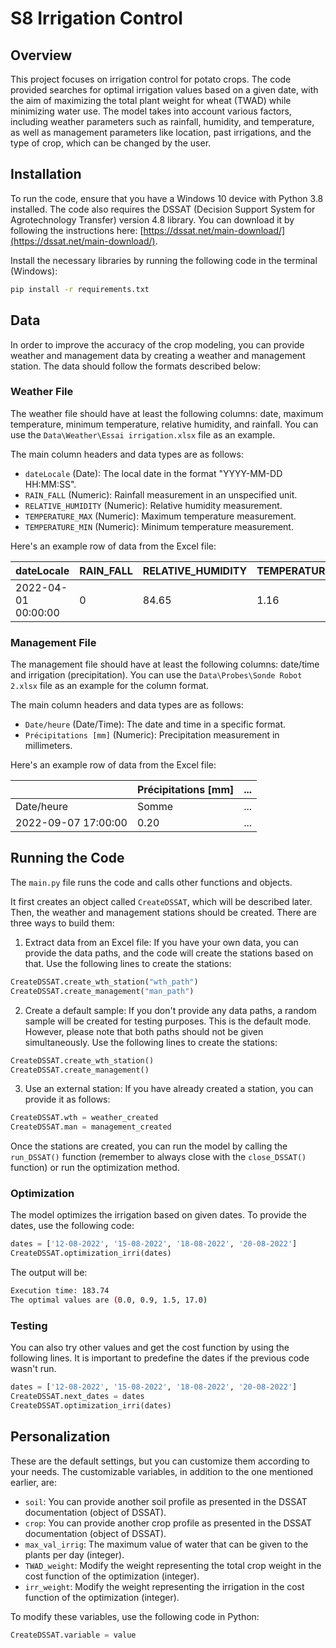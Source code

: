 # S8 Irrigation Control

## Overview

This project focuses on irrigation control for potato crops. The code provided searches for optimal irrigation values based on a given date, with the aim of maximizing the total plant weight for wheat (TWAD) while minimizing water use. The model takes into account various factors, including weather parameters such as rainfall, humidity, and temperature, as well as management parameters like location, past irrigations, and the type of crop, which can be changed by the user.

## Installation

To run the code, ensure that you have a Windows 10 device with Python 3.8 installed. The code also requires the DSSAT (Decision Support System for Agrotechnology Transfer) version 4.8 library. You can download it by following the instructions here: [https://dssat.net/main-download/](https://dssat.net/main-download/).

Install the necessary libraries by running the following code in the terminal (Windows):

```bash
pip install -r requirements.txt
```

## Data

In order to improve the accuracy of the crop modeling, you can provide weather and management data by creating a weather and management station. The data should follow the formats described below:

### Weather File

The weather file should have at least the following columns: date, maximum temperature, minimum temperature, relative humidity, and rainfall. You can use the `Data\Weather\Essai irrigation.xlsx` file as an example.

The main column headers and data types are as follows:
- `dateLocale` (Date): The local date in the format "YYYY-MM-DD HH:MM:SS".
- `RAIN_FALL` (Numeric): Rainfall measurement in an unspecified unit.
- `RELATIVE_HUMIDITY` (Numeric): Relative humidity measurement.
- `TEMPERATURE_MAX` (Numeric): Maximum temperature measurement.
- `TEMPERATURE_MIN` (Numeric): Minimum temperature measurement.

Here's an example row of data from the Excel file:

| dateLocale          | RAIN_FALL | RELATIVE_HUMIDITY | TEMPERATURE | TEMPERATURE_MAX | TEMPERATURE_MIN | ... |
|---------------------|-----------|------------------|-------------|-----------------|-----------------|-----|
| 2022-04-01 00:00:00 | 0         | 84.65            | 1.16        | 1.88            | 1.16            | ... |

### Management File

The management file should have at least the following columns: date/time and irrigation (precipitation). You can use the `Data\Probes\Sonde Robot 2.xlsx` file as an example for the column format.

The main column headers and data types are as follows:
- `Date/heure` (Date/Time): The date and time in a specific format.
- `Précipitations [mm]` (Numeric): Precipitation measurement in millimeters.

Here's an example row of data from the Excel file:

|                     | Précipitations [mm] | ... |
|---------------------|---------------------|-----|
| Date/heure          | Somme               | ... |
| 2022-09-07 17:00:00 | 0.20                | ... |


## Running the Code

The `main.py` file runs the code and calls other functions and objects.

 It first creates an object called `CreateDSSAT`, which will be described later. Then, the weather and management stations should be created. There are three ways to build them:

1. Extract data from an Excel file: If you have your own data, you can provide the data paths, and the code will create the stations based on that. Use the following lines to create the stations:
```python
CreateDSSAT.create_wth_station("wth_path")
CreateDSSAT.create_management("man_path")
```

2. Create a default sample: If you don't provide any data paths, a random sample will be created for testing purposes. This is the default mode. However, please note that both paths should not be given simultaneously. Use the following lines to create the stations:
```python
CreateDSSAT.create_wth_station()
CreateDSSAT.create_management()
```

3. Use an external station: If you have already created a station, you can provide it as follows:
```python
CreateDSSAT.wth = weather_created
CreateDSSAT.man = management_created
```

Once the stations are created, you can run the model by calling the `run_DSSAT()` function (remember to always close with the `close_DSSAT()` function) or run the optimization method.

### Optimization

The model optimizes the irrigation based on given dates. To provide the dates, use the following code:
```python
dates = ['12-08-2022', '15-08-2022', '18-08-2022', '20-08-2022']
CreateDSSAT.optimization_irri(dates)
```

The output will be:
```bash
Execution time: 183.74
The optimal values are (0.0, 0.9, 1.5, 17.0)
```

### Testing

You can also try other values and get the cost function by using the following lines. It is important to predefine the dates if the previous code wasn't run.

```python
dates = ['12-08-2022', '15-08-2022', '18-08-2022', '20-08-2022']
CreateDSSAT.next_dates = dates
CreateDSSAT.optimization_irri(dates)
```


## Personalization

These are the default settings, but you can customize them according to your needs. The customizable variables, in addition to the one mentioned earlier, are:

- `soil`: You can provide another soil profile as presented in the DSSAT documentation (object of DSSAT).
- `crop`: You can provide another crop profile as presented in the DSSAT documentation (object of DSSAT).
- `max_val_irrig`: The maximum value of water that can be given to the plants per day (integer).
- `TWAD_weight`: Modify the weight representing the total crop weight in the cost function of the optimization (integer).
- `irr_weight`: Modify the weight representing the irrigation in the cost function of the optimization (integer).

To modify these variables, use the following code in Python:

```python
CreateDSSAT.variable = value
```